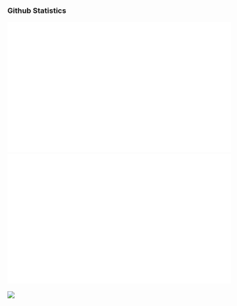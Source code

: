 
### Github Statistics
<p align=left>
  <img src=https://github.com/mrom1/mrom1-github-stats/blob/master/generated/overview.svg>
  <img src=https://github.com/mrom1/mrom1-github-stats/blob/master/generated/languages.svg>
</p>

![](https://komarev.com/ghpvc/?username=mrom1&color=orange)


<!--
**mrom1/mrom1** is a ✨ _special_ ✨ repository because its `README.md` (this file) appears on your GitHub profile.

Here are some ideas to get you started:

- 🔭 I’m currently working on ...
- 🌱 I’m currently learning ...
- 👯 I’m looking to collaborate on ...
- 🤔 I’m looking for help with ...
- 💬 Ask me about ...
- 📫 How to reach me: ...
- 😄 Pronouns: ...
- ⚡ Fun fact: ...
-->
